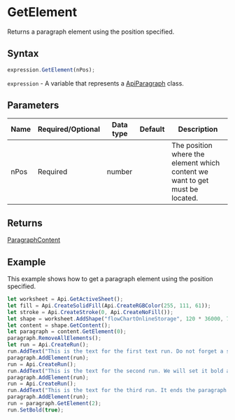 # GetElement

Returns a paragraph element using the position specified.

## Syntax

```javascript
expression.GetElement(nPos);
```

`expression` - A variable that represents a [ApiParagraph](../ApiParagraph.md) class.

## Parameters

| **Name** | **Required/Optional** | **Data type** | **Default** | **Description** |
| ------------- | ------------- | ------------- | ------------- | ------------- |
| nPos | Required | number |  | The position where the element which content we want to get must be located. |

## Returns

[ParagraphContent](../../Enumeration/ParagraphContent.md)

## Example

This example shows how to get a paragraph element using the position specified.

```javascript editor-
let worksheet = Api.GetActiveSheet();
let fill = Api.CreateSolidFill(Api.CreateRGBColor(255, 111, 61));
let stroke = Api.CreateStroke(0, Api.CreateNoFill());
let shape = worksheet.AddShape("flowChartOnlineStorage", 120 * 36000, 70 * 36000, fill, stroke, 0, 2 * 36000, 0, 3 * 36000);
let content = shape.GetContent();
let paragraph = content.GetElement(0);
paragraph.RemoveAllElements();
let run = Api.CreateRun();
run.AddText("This is the text for the first text run. Do not forget a space at its end to separate from the second one. ");
paragraph.AddElement(run);
run = Api.CreateRun();
run.AddText("This is the text for the second run. We will set it bold afterwards. It also needs space at its end. ");
paragraph.AddElement(run);
run = Api.CreateRun();
run.AddText("This is the text for the third run. It ends the paragraph.");
paragraph.AddElement(run);
run = paragraph.GetElement(2);
run.SetBold(true);
```
